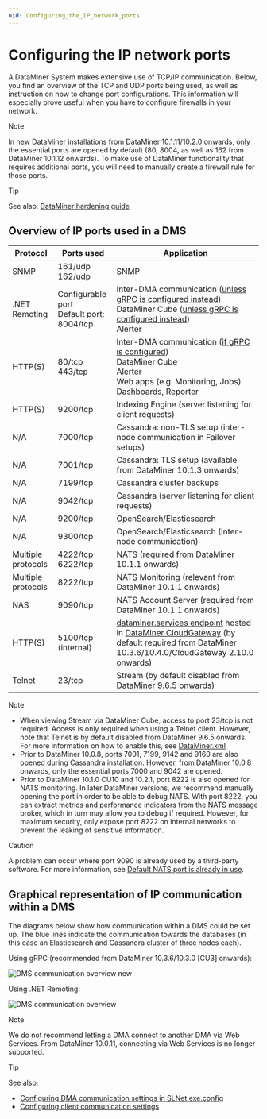 ```yaml
---
uid: Configuring_the_IP_network_ports
---
```


# Configuring the IP network ports

A DataMiner System makes extensive use of TCP/IP communication. Below, you find an overview of the TCP and UDP ports being used, as well as instruction on how to change port configurations. This information will especially prove useful when you have to configure firewalls in your network.

> [!NOTE]
> In new DataMiner installations from DataMiner 10.1.11/10.2.0 onwards, only the essential ports are opened by default (80, 8004, as well as 162 from DataMiner 10.1.12 onwards). To make use of DataMiner functionality that requires additional ports, you will need to manually create a firewall rule for those ports.

> [!TIP]
> See also: [DataMiner hardening guide](xref:DataMiner_hardening_guide)

## Overview of IP ports used in a DMS

| Protocol | Ports used | Application      |
|----------|------------|------------------|
| SNMP     | 161/udp<br> 162/udp | SNMP    |
| .NET Remoting  | Configurable port<br> Default port: 8004/tcp | Inter-DMA communication ([unless gRPC is configured instead](xref:DMS_xml#redirects-subtag))<br> DataMiner Cube ([unless gRPC is configured instead](xref:ConnectionSettings_txt#connectionsettingstxt-options))<br> Alerter |
| HTTP(S) | 80/tcp<br> 443/tcp | Inter-DMA communication ([if gRPC is configured](xref:DMS_xml#redirects-subtag))<br>DataMiner Cube<br> Alerter<br> Web apps (e.g. Monitoring, Jobs)<br> Dashboards, Reporter |
| HTTP(S) | 9200/tcp | Indexing Engine (server listening for client requests) |
| N/A     | 7000/tcp | Cassandra: non-TLS setup (inter-node communication in Failover setups) |
| N/A     | 7001/tcp | Cassandra: TLS setup (available from DataMiner 10.1.3 onwards) |
| N/A     | 7199/tcp | Cassandra cluster backups |
| N/A     | 9042/tcp | Cassandra (server listening for client requests) |
| N/A     | 9200/tcp | OpenSearch/Elasticsearch |
| N/A     | 9300/tcp | OpenSearch/Elasticsearch (inter-node communication) |
| Multiple protocols | 4222/tcp<br> 6222/tcp | NATS (required from DataMiner 10.1.1 onwards) |
| Multiple protocols | 8222/tcp | NATS Monitoring (relevant from DataMiner 10.1.1 onwards) |
| NAS    | 9090/tcp  | NATS Account Server (required from DataMiner 10.1.1 onwards) |
| HTTP(S) | 5100/tcp (internal) | [dataminer.services endpoint](xref:Custom_cloud_endpoint_configuration) hosted in [DataMiner CloudGateway](xref:DataMinerExtensionModules#cloudgateway) (by default required from DataMiner 10.3.6/10.4.0/CloudGateway 2.10.0 onwards)
| Telnet | 23/tcp   | Stream (by default disabled from DataMiner 9.6.5 onwards) |

> [!NOTE]
>
> - When viewing Stream via DataMiner Cube, access to port 23/tcp is not required. Access is only required when using a Telnet client. However, note that Telnet is by default disabled from DataMiner 9.6.5 onwards. For more information on how to enable this, see [DataMiner.xml](xref:DataMiner_xml)
> - Prior to DataMiner 10.0.8, ports 7001, 7199, 9142 and 9160 are also opened during Cassandra installation. However, from DataMiner 10.0.8 onwards, only the essential ports 7000 and 9042 are opened.
> - Prior to DataMiner 10.1.0 CU10 and 10.2.1, port 8222 is also opened for NATS monitoring. In later DataMiner versions, we recommend manually opening the port in order to be able to debug NATS. With port 8222, you can extract metrics and performance indicators from the NATS message broker, which in turn may allow you to debug if required. However, for maximum security, only expose port 8222 on internal networks to prevent the leaking of sensitive information.

> [!CAUTION]
> A problem can occur where port 9090 is already used by a third-party software. For more information, see [Default NATS port is already in use](xref:KI_NATS_port_9090).

## Graphical representation of IP communication within a DMS

The diagrams below show how communication within a DMS could be set up. The blue lines indicate the communication towards the databases (in this case an Elasticsearch and Cassandra cluster of three nodes each).

Using gRPC (recommended from DataMiner 10.3.6/10.3.0 [CU3] onwards):

![DMS communication overview new](~/user-guide/images/dms_ip_communication_with_DB_updated.png)

Using .NET Remoting:

![DMS communication overview](~/user-guide/images/dms_ip_communication_with_DB.png)

> [!NOTE]
> We do not recommend letting a DMA connect to another DMA via Web Services. From DataMiner 10.0.11, connecting via Web Services is no longer supported.

> [!TIP]
> See also:
>
> - [Configuring DMA communication settings in SLNet.exe.config](xref:Configuration_of_DataMiner_processes#configuring-the-ports-for-net-remoting-andor-xml-web-services)
> - [Configuring client communication settings](xref:DMA_configuration_related_to_client_applications#configuring-client-communication-settings)
